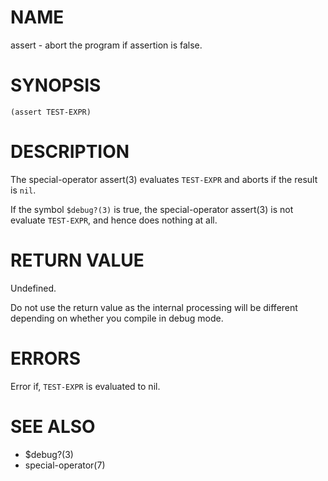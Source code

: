# NAME
assert - abort the program if assertion is false.

# SYNOPSIS

    (assert TEST-EXPR)

# DESCRIPTION
The special-operator assert(3) evaluates `TEST-EXPR` and aborts if the result is `nil`.

If the symbol `$debug?(3)` is true, the special-operator assert(3) is not evaluate `TEST-EXPR`, and hence does nothing at all.

# RETURN VALUE
Undefined.

Do not use the return value as the internal processing will be different depending on whether you compile in debug mode.

# ERRORS
Error if, `TEST-EXPR` is evaluated to nil.

# SEE ALSO
- $debug?(3)
- special-operator(7)
